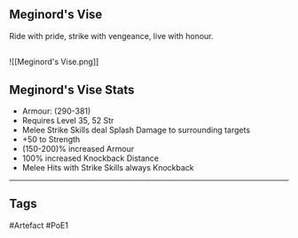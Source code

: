 ## Meginord's Vise
Ride with pride,
strike with vengeance,
live with honour.
##
![[Meginord's Vise.png]]
## Meginord's Vise Stats
- Armour: (290-381)
- Requires Level 35, 52 Str
- Melee Strike Skills deal Splash Damage to surrounding targets
- +50 to Strength
- (150-200)% increased Armour
- 100% increased Knockback Distance
- Melee Hits with Strike Skills always Knockback


---
## Tags
#Artefact
#PoE1